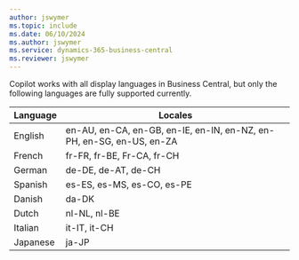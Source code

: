 ```yaml
---
author: jswymer
ms.topic: include
ms.date: 06/10/2024
ms.author: jswymer
ms.service: dynamics-365-business-central
ms.reviewer: jswymer
---
```

Copilot works with all display languages in Business Central, but only the following languages are fully supported currently. 

|Language|Locales|
|-|-|
|English|en-AU, en-CA, en-GB, en-IE, en-IN, en-NZ, en-PH, en-SG, en-US, en-ZA|
|French|fr-FR, fr-BE, Fr-CA, fr-CH|
|German|de-DE, de-AT, de-CH|
|Spanish |es-ES, es-MS, es-CO, es-PE|
|Danish|da-DK|
|Dutch|nl-NL, nl-BE|
|Italian|it-IT, it-CH|
|Japanese|ja-JP|
